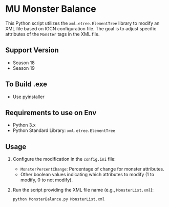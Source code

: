 # MU Monster Balance

This Python script utilizes the `xml.etree.ElementTree` library to modify an XML file based on IGCN configuration file. The goal is to adjust specific attributes of the `Monster` tags in the XML file.

## Support Version
- Season 18
- Season 19

## To Build .exe
- Use pyinstaller
 
## Requirements to use on Env

- Python 3.x
- Python Standard Library: `xml.etree.ElementTree`

## Usage

1. Configure the modification in the `config.ini` file:
   - `MonsterPercentChange`: Percentage of change for monster attributes.
   - Other boolean values indicating which attributes to modify (1 to modify, 0 to not modify).
2. Run the script providing the XML file name (e.g., `MonsterList.xml`):

   ```bash
   python MonsterBalance.py MonsterList.xml
